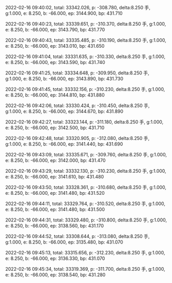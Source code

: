 2022-02-16 09:40:02, total: 33342.026, p: -308.780, delta:8.250 手, g:1.000, e: 8.250, b: -66.000, ep: 3144.900, bp: 431.710

2022-02-16 09:40:23, total: 33339.651, p: -310.370, delta:8.250 手, g:1.000, e: 8.250, b: -66.000, ep: 3143.790, bp: 431.770

2022-02-16 09:40:43, total: 33335.485, p: -310.190, delta:8.250 手, g:1.000, e: 8.250, b: -66.000, ep: 3143.010, bp: 431.650

2022-02-16 09:41:04, total: 33331.635, p: -310.330, delta:8.250 手, g:1.000, e: 8.250, b: -66.000, ep: 3143.590, bp: 431.740

2022-02-16 09:41:25, total: 33334.648, p: -309.950, delta:8.250 手, g:1.000, e: 8.250, b: -66.000, ep: 3143.890, bp: 431.730

2022-02-16 09:41:45, total: 33332.156, p: -310.230, delta:8.250 手, g:1.000, e: 8.250, b: -66.000, ep: 3144.810, bp: 431.880

2022-02-16 09:42:06, total: 33330.424, p: -310.450, delta:8.250 手, g:1.000, e: 8.250, b: -66.000, ep: 3144.670, bp: 431.890

2022-02-16 09:42:27, total: 33323.144, p: -311.180, delta:8.250 手, g:1.000, e: 8.250, b: -66.000, ep: 3142.500, bp: 431.710

2022-02-16 09:42:48, total: 33320.905, p: -312.080, delta:8.250 手, g:1.000, e: 8.250, b: -66.000, ep: 3141.440, bp: 431.690

2022-02-16 09:43:09, total: 33335.671, p: -309.760, delta:8.250 手, g:1.000, e: 8.250, b: -66.000, ep: 3142.000, bp: 431.470

2022-02-16 09:43:29, total: 33332.130, p: -310.230, delta:8.250 手, g:1.000, e: 8.250, b: -66.000, ep: 3141.610, bp: 431.480

2022-02-16 09:43:50, total: 33328.361, p: -310.680, delta:8.250 手, g:1.000, e: 8.250, b: -66.000, ep: 3141.480, bp: 431.520

2022-02-16 09:44:11, total: 33329.764, p: -310.520, delta:8.250 手, g:1.000, e: 8.250, b: -66.000, ep: 3141.480, bp: 431.500

2022-02-16 09:44:31, total: 33329.480, p: -310.800, delta:8.250 手, g:1.000, e: 8.250, b: -66.000, ep: 3138.560, bp: 431.170

2022-02-16 09:44:52, total: 33308.644, p: -313.080, delta:8.250 手, g:1.000, e: 8.250, b: -66.000, ep: 3135.480, bp: 431.070

2022-02-16 09:45:13, total: 33315.656, p: -312.230, delta:8.250 手, g:1.000, e: 8.250, b: -66.000, ep: 3136.330, bp: 431.070

2022-02-16 09:45:34, total: 33319.369, p: -311.700, delta:8.250 手, g:1.000, e: 8.250, b: -66.000, ep: 3138.540, bp: 431.280